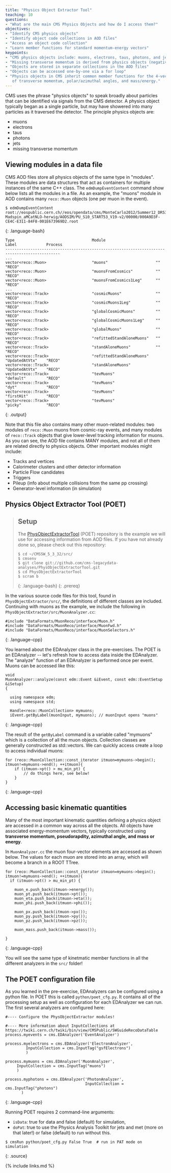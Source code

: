 ```yaml
---
title: "Physics Object Extractor Tool"
teaching: 10
questions:
- "What are the main CMS Physics Objects and how do I access them?"
objectives:
- "Identify CMS physics objects"
- "Identify object code collections in AOD files"
- "Access an object code collection"
- "Learn member functions for standard momentum-energy vectors"
keypoints:
- "CMS physics objects include: muons, electrons, taus, photons, and jets." 
- "Missing transverse momentum is derived from physics objects (negative vector sum)."
- "Objects are stored in separate collections in the AOD files"
- "Objects can be accessed one-by-one via a for loop"
- "Physics objects in CMS inherit common member functions for the 4-vector quantities
   of transverse momentum, polar/azimuthal angles, and mass/energy."
---
```



CMS uses the phrase "physics objects" to speak broadly about particles that can be identified via 
signals from the CMS detector. A physics object typically began as a single particle, but may have 
showered into many particles as it traversed the detector. The principle physics objects are:

*   muons
*   electrons
*   taus
*   photons
*   jets
*   missing transverse momentum

## Viewing modules in a data file

CMS AOD files store all physics objects of the same type in "modules". These modules are 
data structures that act as containers for multiple instances of the same C++ class. The `edmDumpEventContent` command
show below lists all the modules in a file. As an example,
the "muons" module in AOD contains many `reco::Muon` objects (one per muon in the event). 

~~~
$ edmDumpEventContent root://eospublic.cern.ch//eos/opendata/cms/MonteCarlo2012/Summer12_DR53X/TTbar_8TeV-Madspin_aMCatNLO-herwig/AODSIM/PU_S10_START53_V19-v2/00000/000A9D3F-CE4C-E311-84F8-001E673969D2.root
~~~
{: .language-bash}

~~~
Type                                  Module                      Label             Process
----------------------------------------------------------------------------------------------
...
vector<reco::Muon>                    "muons"                     ""                "RECO"
vector<reco::Muon>                    "muonsFromCosmics"          ""                "RECO"
vector<reco::Muon>                    "muonsFromCosmics1Leg"      ""                "RECO"
...
vector<reco::Track>                   "cosmicMuons"               ""                "RECO"
vector<reco::Track>                   "cosmicMuons1Leg"           ""                "RECO"
vector<reco::Track>                   "globalCosmicMuons"         ""                "RECO"
vector<reco::Track>                   "globalCosmicMuons1Leg"     ""                "RECO"
vector<reco::Track>                   "globalMuons"               ""                "RECO"
vector<reco::Track>                   "refittedStandAloneMuons"   ""                "RECO"
vector<reco::Track>                   "standAloneMuons"           ""                "RECO"
vector<reco::Track>                   "refittedStandAloneMuons"   "UpdatedAtVtx"    "RECO"
vector<reco::Track>                   "standAloneMuons"           "UpdatedAtVtx"    "RECO"
vector<reco::Track>                   "tevMuons"                  "default"         "RECO"
vector<reco::Track>                   "tevMuons"                  "dyt"             "RECO"
vector<reco::Track>                   "tevMuons"                  "firstHit"        "RECO"
vector<reco::Track>                   "tevMuons"                  "picky"           "RECO"

~~~
{: .output}

Note that this file also contains many other muon-related modules: two modules of `reco::Muon` muons 
from cosmic-ray events, and many modules of `reco::Track` objects that give lower-level tracking
information for muons. As you can see, the AOD file contains MANY modules, and not all of them are related directly to 
physics objects. Other important modules might include:

*   Tracks and vertices
*   Calorimeter clusters and other detector information
*   Particle Flow candidates
*   Triggers
*   Pileup (info about multiple collisions from the same pp crossing)
*   Generator-level information (in simulation) 

## Physics Object Extractor Tool (POET)

>## Setup
>The [PhysObjectExtractorTool](https://github.com/cms-legacydata-analyses/PhysObjectExtractorTool) (POET) 
>repository is the example we will use for accessing information from AOD files. If you have not already done so, 
>please check out this repository:
>
>~~~
>$ cd ~/CMSSW_5_3_32/src/
>$ cmsenv
>$ git clone git://github.com/cms-legacydata-analyses/PhysObjectExtractorTool.git 
>$ cd PhysObjectExtractorTool
>$ scram b
>~~~
>{: .language-bash}
{: .prereq}

In the various source code files for this tool, found in `PhysObjectExtractor/src/`, the definitions of different classes are included. Continuing with muons as the example, we include the following in `PhysObjectExtractor/src/MuonAnalyzer.cc`:
~~~
#include "DataFormats/MuonReco/interface/Muon.h"
#include "DataFormats/MuonReco/interface/MuonFwd.h"
#include "DataFormats/MuonReco/interface/MuonSelectors.h"
~~~
{: .language-cpp}

You learned about the EDAnalyzer class in the pre-exercises. The POET is an EDAnalyzer -- let's refresh how to access data inside the EDAnalyzer.
The "analyze" function of an EDAnalyzer is performed once per event. Muons can be accessed like this:

~~~
void
MuonAnalyzer::analyze(const edm::Event &iEvent, const edm::EventSetup &iSetup)
{

  using namespace edm;
  using namespace std;

  Handle<reco::MuonCollection> mymuons;
  iEvent.getByLabel(muonInput, mymuons); // muonInput opens "muons"
~~~ 
{: .language-cpp}

The result of the `getByLabel` command is a variable called "mymuons" which is a collection of all the muon objects. 
Collection classes are generally constructed as std::vectors. We can 
quickly access create a loop to access individual muons:

~~~
for (reco::MuonCollection::const_iterator itmuon=mymuons->begin(); itmuon!=mymuons->end(); ++itmuon){
    if (itmuon->pt() > mu_min_pt) {
        // do things here, see below!
    }
}
~~~
{: .language-cpp}

## Accessing basic kinematic quantities

Many of the most important kinematic quantities defining a physics object are accessed in a
common way across all the objects. All objects have associated energy-momentum vectors, typically
constructed using **transverse momentum, pseudorapdity, azimuthal angle, and
mass or energy**.

In `MuonAnalyzer.cc` the muon four-vector elements are accessed as shown below. The
values for each muon are stored into an array, which will become a branch in a ROOT TTree. 

~~~
for (reco::MuonCollection::const_iterator itmuon=mymuons->begin(); itmuon!=mymuons->end(); ++itmuon){
  if (itmuon->pt() > mu_min_pt) {

    muon_e.push_back(itmuon->energy());
    muon_pt.push_back(itmuon->pt());
    muon_eta.push_back(itmuon->eta());
    muon_phi.push_back(itmuon->phi());

    muon_px.push_back(itmuon->px());
    muon_py.push_back(itmuon->py());
    muon_pz.push_back(itmuon->pz());

    muon_mass.push_back(itmuon->mass());

}
~~~
{: .language-cpp}

You will see the same type of kinetmatic member functions in all the different analyzers in the `src/` folder!

## The POET configuration file

As you learned in the pre-exercise, EDAnalyzers can be configured using a python file. In POET this is called `python/poet_cfg.py`.
It contains all of the processing setup as well as configuration for each EDAnalyzer we can run. The first several analyzers are configured here:
~~~
#---- Configure the PhysObjectExtractor modules!

#---- More information about InputCollections at https://twiki.cern.ch/twiki/bin/view/CMSPublic/SWGuideRecoDataTable
process.myevents = cms.EDAnalyzer('EventAnalyzer')                              

process.myelectrons = cms.EDAnalyzer('ElectronAnalyzer',
         InputCollection = cms.InputTag("gsfElectrons")
         )

process.mymuons = cms.EDAnalyzer('MuonAnalyzer',
     InputCollection = cms.InputTag("muons")
     )

process.myphotons = cms.EDAnalyzer('PhotonAnalyzer',
                                   InputCollection = cms.InputTag("photons")
       )
~~~
{: .language-cpp}

Running POET requires 2 command-line arguments:
 * `isData`: true for data and false (default) for simulation,
 * `doPat`: true to use the Physics Analysis Toolkit for jets and met (more on that later!) or false (default) to run without this.

~~~
$ cmsRun python/poet_cfg.py False True  # run in PAT mode on simulation
~~~
{: .source}

{% include links.md %}

